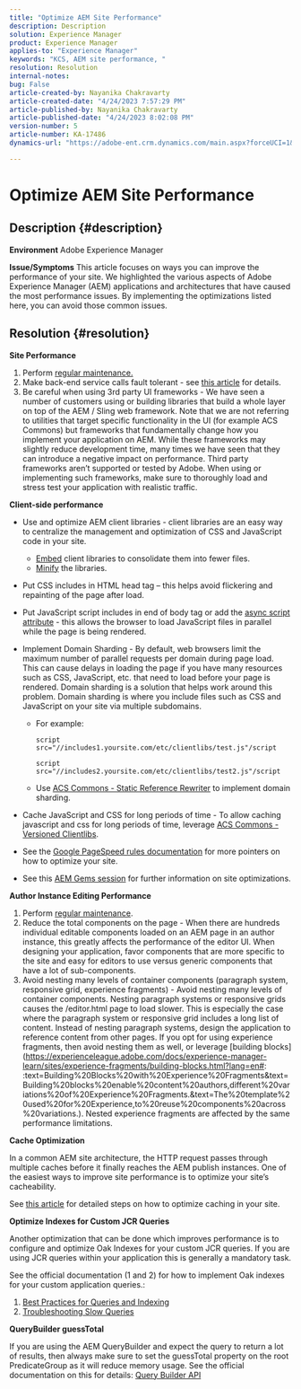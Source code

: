 ```yaml
---
title: "Optimize AEM Site Performance"
description: Description
solution: Experience Manager
product: Experience Manager
applies-to: "Experience Manager"
keywords: "KCS, AEM site performance, "
resolution: Resolution
internal-notes: 
bug: False
article-created-by: Nayanika Chakravarty
article-created-date: "4/24/2023 7:57:29 PM"
article-published-by: Nayanika Chakravarty
article-published-date: "4/24/2023 8:02:08 PM"
version-number: 5
article-number: KA-17486
dynamics-url: "https://adobe-ent.crm.dynamics.com/main.aspx?forceUCI=1&pagetype=entityrecord&etn=knowledgearticle&id=cd56c33a-dae2-ed11-a7c7-6045bd006239"

---
```

# Optimize AEM Site Performance

## Description {#description}

<b>Environment</b>
Adobe Experience Manager


<b>Issue/Symptoms</b>
This article focuses on ways you can improve the performance of your site. We highlighted the various aspects of Adobe Experience Manager (AEM) applications and architectures that have caused the most performance issues. By implementing the optimizations listed here, you can avoid those common issues.


## Resolution {#resolution}


<b>Site Performance</b>

1. Perform [regular maintenance.](https://experienceleague.adobe.com/docs/experience-manager-cloud-service/content/operations/maintenance.html?lang=en)
2. Make back-end service calls fault tolerant - see [this article](https://helpx.adobe.com/experience-manager/kb/backend-web-service-call-blocking-threads-AEM.html) for details.
3. Be careful when using 3rd party UI frameworks - We have seen a number of customers using or building libraries that build a whole layer on top of the AEM / Sling web framework. Note that we are not referring to utilities that target specific functionality in the UI (for example ACS Commons) but frameworks that fundamentally change how you implement your application on AEM. While these frameworks may slightly reduce development time, many times we have seen that they can introduce a negative impact on performance.
    Third party frameworks aren’t supported or tested by Adobe. When using or implementing such frameworks, make sure to thoroughly load and stress test your application with realistic traffic.


<b>Client-side performance</b>

- Use and optimize AEM client libraries - client libraries are an easy way to centralize the management and optimization of CSS and JavaScript code in your site.

    - [Embed](https://experienceleague.adobe.com/docs/experience-manager-release-information/aem-release-updates/previous-updates/aem-previous-versions.html) client libraries to consolidate them into fewer files.
    - [Minify](https://experienceleague.adobe.com/docs/experience-manager-release-information/aem-release-updates/previous-updates/aem-previous-versions.html) the libraries.
- Put CSS includes in HTML head tag – this helps avoid flickering and repainting of the page after load.
- Put JavaScript script includes in end of body tag or add the [async script attribute](https://github.com/nateyolles/aem-clientlib-async) - this allows the browser to load JavaScript files in parallel while the page is being rendered.
- Implement Domain Sharding - By default, web browsers limit the maximum number of parallel requests per domain during page load. This can cause delays in loading the page if you have many resources such as CSS, JavaScript, etc. that need to load before your page is rendered. Domain sharding is a solution that helps work around this problem. Domain sharding is where you include files such as CSS and JavaScript on your site via multiple subdomains.

    - For example:

        ```
        script src="//includes1.yoursite.com/etc/clientlibs/test.js"/script
        ```



        ```
        script src="//includes2.yoursite.com/etc/clientlibs/test2.js"/script
        ```
    - Use [ACS Commons - Static Reference Rewriter](https://adobe-consulting-services.github.io/acs-aem-commons/features/utils-and-apis/static-reference-rewriter/index.html) to implement domain sharding.
- Cache JavaScript and CSS for long periods of time - To allow caching javascript and css for long periods of time, leverage [ACS Commons - Versioned Clientlibs](https://adobe-consulting-services.github.io/acs-aem-commons/features/versioned-clientlibs/index.html).
- See the [Google PageSpeed rules documentation](https://developers.google.com/speed/docs/insights/rules) for more pointers on how to optimize your site.
- See this [AEM Gems session](https://experienceleague.adobe.com/#home) for further information on site optimizations.


<b>Author Instance Editing Performance</b>

1. Perform [regular maintenance](https://experienceleague.adobe.com/docs/experience-manager-cloud-service/content/operations/maintenance.html?lang=en).
2. Reduce the total components on the page - When there are hundreds individual editable components loaded on an AEM page in an author instance, this greatly affects the performance of the editor UI. When designing your application, favor components that are more specific to the site and easy for editors to use versus generic components that have a lot of sub-components.
3. Avoid nesting many levels of container components (paragraph system, responsive grid, experience fragments) - Avoid nesting many levels of container components. Nesting paragraph systems or responsive grids causes the /editor.html page to load slower. This is especially the case where the paragraph system or responsive grid includes a long list of content. Instead of nesting paragraph systems, design the application to reference content from other pages. If you opt for using experience fragments, then avoid nesting them as well, or leverage [building blocks](https://experienceleague.adobe.com/docs/experience-manager-learn/sites/experience-fragments/building-blocks.html?lang=en#: :text=Building%20Blocks%20with%20Experience%20Fragments&amp;text=Building%20blocks%20enable%20content%20authors,different%20variations%20of%20Experience%20Fragments.&amp;text=The%20template%20used%20for%20Experience,to%20reuse%20components%20across%20variations.). Nested experience fragments are affected by the same performance limitations.


<b>Cache Optimization</b>

In a common AEM site architecture, the HTTP request passes through multiple caches before it finally reaches the AEM publish instances. One of the easiest ways to improve site performance is to optimize your site’s cacheability.

See [this article](https://experienceleague.adobe.com/docs/experience-cloud-kcs/kbarticles/KA-17461.html?lang=en) for detailed steps on how to optimize caching in your site.

<b>Optimize Indexes for Custom JCR Queries</b>

Another optimization that can be done which improves performance is to configure and optimize Oak Indexes for your custom JCR queries. If you are using JCR queries within your application this is generally a mandatory task.

See the official documentation (1 and 2) for how to implement Oak indexes for your custom application queries.:

1. [Best Practices for Queries and Indexing](https://experienceleague.adobe.com/docs/experience-manager-65/deploying/practices/best-practices-for-queries-and-indexing.html?lang=en)
2. [Troubleshooting Slow Queries](https://experienceleague.adobe.com/docs/experience-manager-65/developing/bestpractices/troubleshooting-slow-queries.html?lang=en)


<b>QueryBuilder guessTotal</b>

If you are using the AEM QueryBuilder and expect the query to return a lot of results, then always make sure to set the guessTotal property on the root PredicateGroup as it will reduce memory usage. See the official documentation on this for details: [Query Builder API](https://experienceleague.adobe.com/docs/experience-manager-65/developing/platform/query-builder/querybuilder-api.html?lang=en#using-p-guesstotal-to-return-the-results)
